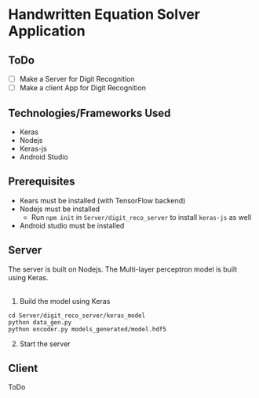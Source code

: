 # Handwritten Equation Solver Application

## ToDo

- [ ] Make a Server for Digit Recognition
- [ ] Make a client App for Digit Recognition

## Technologies/Frameworks Used

- Keras
- Nodejs
- Keras-js
- Android Studio

## Prerequisites

- Kears must be installed (with TensorFlow backend)
- Nodejs must be installed
    - Run `npm init` in `Server/digit_reco_server` to install `keras-js` as well
- Android studio must be installed

## Server

The server is built on Nodejs. The Multi-layer perceptron model is built using Keras.
<br><br>
1. Build the model using Keras
```
cd Server/digit_reco_server/keras_model
python data_gen.py
python encoder.py models_generated/model.hdf5
```

2. Start the server

## Client

ToDo